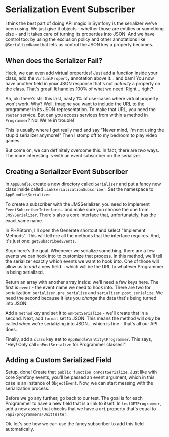 # Serialization Event Subscriber

I think the best part of doing API magic in Symfony is the serializer we've been
using. We just give it objects - whether those are entities or something else - and
it takes care of turning its properties into JSON. And we have control too: by using
the exclusion policy and other annotations like `@SerializedName` that lets us control
the JSON key a property becomes.

## When does the Serializer Fail?

Heck, we can even add virtual properties! Just add a function inside your class,
add the `VirtualProperty` annotation above it... and bam! You now have another field
in your JSON response that's not *actually* a property on the class. That's great!
It handles 100% of what we need! Right... right?

Ah, ok: there's still this last, nasty 1% of use-cases where virtual property won't
work. Why? Well, imagine you want to include the URL to the programmer in its JSON
representation. To make that URL, you need the `router` service. But can you access
services from within a method in `Programmer`? No! We're in trouble!

This is usually where I get really mad and say "Never mind, I'm not using the stupid
serializer anymore!" Then I stomp off to my bedroom to play video games.

But come on, we can definitely overcome this. In fact, there are *two* ways. The
more interesting is with an event subscriber on the serializer.

## Creating a Serializer Event Subscriber

In `AppBundle`, create a new directory called `Serializer` and put a fancy new class
inside called `LinkSerializationSubscriber`. Set the namespace to `AppBundle\Serializer`.

To create a subscriber with the JMSSerializer, you need to implement `EventSubscriberInterface`...
and make sure you choose the one from `JMS\Serializer`. There's also a core interface
that, unfortunately, has the exact same name.

In PHPStorm, I'll open the Generate shortcut and select "Implement Methods". This
will tell me all the methods that the interface requires. And, it's just one:
`getSubscribedEvents`.

Stop: here's the goal. Whenever we serialize something, there are a few events we
can hook into to customize that process. In this method, we'll tell the serializer
exactly which events we want to hook into. One of those will allow us to *add* a
new field... which will be the URL to whatever Programmer is being serialized.

Return an array with another array inside: we'll need a few keys here. The first
is `event` - the event name we need to hook into. There are two for serialization:
`serializer.pre_serialize` and `serializer.post_serialize`. We need the second because
it lets you *change* the data that's being turned into JSON.

Add a `method` key and set it to `onPostSerialize` - we'll create that in a
second. Next, add `format` set to JSON. This means the method will *only* be called
when we're serializing into JSON... which is fine - that's all our API does.

Finally, add a `class` key set to `AppBundle\Entity\Programmer`. This says, "Hey!
Only call `onPostSerialize` for Programmer classes!".

## Adding a Custom Serialized Field

Setup, done! Create that `public function onPostSerialize`. Just like with core Symfony
events, you'll be passed an event argument, which in this case is an instance of
`ObjectEvent`. Now, we can start messing with the serialization process.

Before we go any further, go back to our test. The goal is for each Programmer to
have a new field that is a link to itself. In `testGETProgrammer`, add a new assert
that checks that we have a `uri` property that's equal to `/api/programmers/UnitTester`.

Ok, let's see how we can use the fancy subscriber to add this field automatically.

